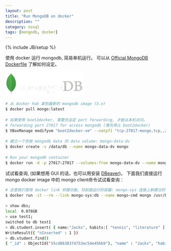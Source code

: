 ```yaml
---
layout: post
title: "Run MongoDB on docker"
description: ""
category: nosql
tags: [mongodb, docker]
---
```

{% include JB/setup %}

使用 docker 运行 mongodb, 简易单机运行。
可以从 [Official MongoDB Dockerfile](https://github.com/docker-library/mongo/blob/master/3.0/Dockerfile) 了解如何设定。

![alt text][icon-mongodb]

```bash
# 从 docker hub 拿到最新的 mongodb image (3.x)
$ docker pull mongo:latest

# 如果使用 boot2docker, 需要先设定 port forwarding, 才能从本机访问。
# forwarding port 27017 for access mongodb (需先停止 boot2docker)
$ VBoxManage modifyvm "boot2docker-vm" --natpf1 "tcp-27017-mongo,tcp,,27017,,27017";

# 建立一个存放 mongodb data 的 data volume: mongo-data-dv
$ docker create -v /data/db --name mongo-data-dv mongo

# Run your mongodb container
$ docker run -d -p 27017:27017 --volumes-from mongo-data-dv --name mongo-sys mongo
```

试试看查询, (如果想用 GUI 的话，也可以用安装 [DBeaver](http://dbeaver.jkiss.org))。
下面我们直接运行 mongo docker image 中的 mongo client命令试试看查询：

```bash
# 这里我们使用 docker link 桥接功能，将前面运行的容器: mongo-sys 连接上新建立的 cql命令行容器:mongo-cmd，然后运行 /usr/bin/cqlsh 试试看查询。
$ docker run -it --rm --link mongo-sys:db --name mongo-cmd mongo /usr/bin/mongo --host db

> show dbs;
local  0.078GB
> use test1;
switched to db test1
> db.student.insert( { name:"Jacks", habits:[ "tennis", "literature" ] } )
WriteResult({ "nInserted" : 1 })
> db.student.find()
{ "_id" : ObjectId("55cd8638374753ec54e456b9"), "name" : "Jacks", "habits" : [ "tennis", "literature" ] }

```

[icon-mongodb]: /assets/img/icon/icon-mongodb.png "MongoDB"